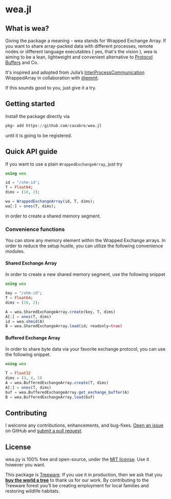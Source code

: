 # wea.jl

## What is wea?

Giving the package a meaning - wea stands for Wrapped Exchange Array. If you want to share array-packed data with different processes, remote nodes or different language executables ( yes, that's the vision ), wea is aiming to be a lean, lightweight and convenient alternative to [Protocol Buffers](https://developers.google.com/protocol-buffers) and Co.

It's inspired and adopted from Julia’s [InterProcessCommunication](https://github.com/emmt/InterProcessCommunication.jl) WrappedArray in collaboration with [@emmt](https://github.com/emmt).

If this sounds good to you, just give it a try.

## Getting started

Install the package directly via

```julia
pkg> add https://github.com/casabre/wea.jl
```

until it is going to be registered.

## Quick API guide

If you want to use a plain `WrappedExchangeArray`, just try

```julia
using wea

id = "/shm-id";
T = Float64;
dims = (10, 2);

wa = WrappedExchangeArray(id, T, dims);
wa[:] = ones(T, dims);
```

in order to create a shared memory segment.

### Convenience functions

You can store any memory element within the Wrapped Exchange arrays. In order to reduce the setup hustle, you can utilize the following convenience modules.

#### Shared Exchange Array

In order to create a new shared memory segment, use the following snippet

```julia
using wea

key = "/shm-id";
T = Float64;
dims = (10, 2);

A = wea.SharedExchangeArray.create(key, T, dims)
A[:] = ones(T, dims)
id = wea.shmid(A)
B = wea.SharedExchangeArray.load(id; readonly=true)
```

#### Buffered Exchange Array

In order to share byte data via your favorite exchange protocol, you can use the following snippet.

```julia
using wea

T = Float32
dims = (3, 4, 5)
A = wea.BufferedExchangeArray.create(T, dims)
A[:] = ones(T, dims)
buf = wea.BufferedExchangeArray.get_exchange_buffer(A)
B = wea.BufferedExchangeArray.load(buf)
```

## Contributing

I welcome any contributions, enhancements, and bug-fixes.  [Open an issue](https://github.com/casabre/wea.jl/issues) on GitHub and [submit a pull request](https://github.com/casabre/wea.jl/pulls).

## License

wea.py is 100% free and open-source, under the [MIT license](LICENSE). Use it however you want.

This package is [Treeware](http://treeware.earth). If you use it in production, then we ask that you [**buy the world a tree**](https://plant.treeware.earth/casabre/wea.jl) to thank us for our work. By contributing to the Treeware forest you’ll be creating employment for local families and restoring wildlife habitats.
